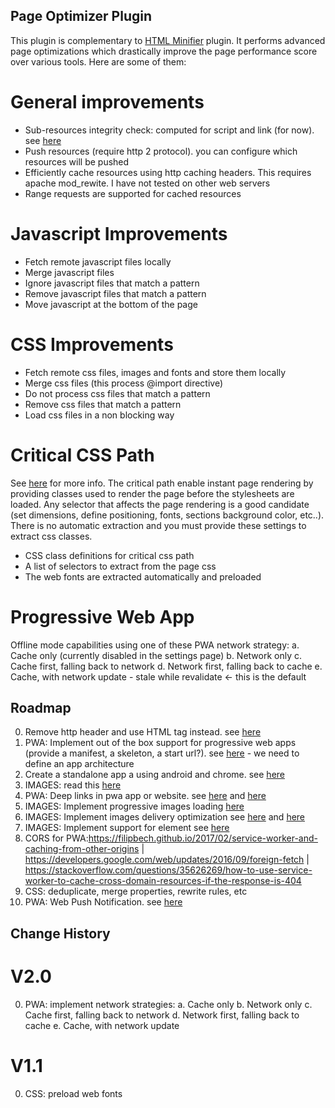 
Page Optimizer Plugin
---------------------

This plugin is complementary to [HTML Minifier](https://git.inimov.com/projects/WO/repos/html-minifier/) plugin. It performs advanced page optimizations which drastically improve the page performance score over various tools. Here are some of them:

# General improvements

- Sub-resources integrity check: computed for script and link (for now). see [here](https://hacks.mozilla.org/2015/09/subresource-integrity-in-firefox-43/)
- Push resources (require http 2 protocol). you can configure which resources will be pushed
- Efficiently cache resources using http caching headers. This requires apache mod_rewite. I have not tested on other web servers
- Range requests are supported for cached resources

# Javascript Improvements

- Fetch remote javascript files locally
- Merge javascript files
- Ignore javascript files that match a pattern
- Remove javascript files that match a pattern
- Move javascript at the bottom of the page

# CSS Improvements

- Fetch remote css files, images and fonts and store them locally
- Merge css files (this process @import directive)
- Do not process css files that match a pattern
- Remove css files that match a pattern
- Load css files in a non blocking way

# Critical CSS Path

See [here](https://developers.google.com/speed/docs/insights/OptimizeCSSDelivery) for more info. The critical path enable instant page rendering by providing classes used to render the page before the stylesheets are loaded.
Any selector that affects the page rendering is a good candidate (set dimensions, define positioning, fonts, sections background color, etc..). There is no automatic extraction and you must provide these settings to extract css classes.

- CSS class definitions for critical css path
- A list of selectors to extract from the page css
- The web fonts are extracted automatically and preloaded

# Progressive Web App
Offline mode capabilities using one of these PWA network strategy:
    a. Cache only (currently disabled in the settings page)
    b. Network only
    c. Cache first, falling back to network
    d. Network first, falling back to cache
    e. Cache, with network update - stale while revalidate <- this is the default

Roadmap
-------
0. Remove <Link rel=preload> http header and use <link> HTML tag instead. see [here](https://jakearchibald.com/2017/h2-push-tougher-than-i-thought/)
0. PWA: Implement out of the box support for progressive web apps (provide a manifest, a skeleton, a start url?). see [here](https://techbeacon.com/how-use-service-workers-progressive-web-apps?utm_source=mobilewebweekly&utm_medium=email) - we need to define an app architecture
0. Create a standalone app a using android and chrome. see [here](https://developers.google.com/web/updates/2014/11/Support-for-installable-web-apps-with-webapp-manifest-in-chrome-38-for-Android)
0. IMAGES: read this [here](https://kinsta.com/blog/optimize-images-for-web/)
0. PWA: Deep links in pwa app or website. see [here](http://blog.teamtreehouse.com/registering-protocol-handlers-web-applications) and [here](https://developer.mozilla.org/en-US/docs/Web-based_protocol_handlers)
0. IMAGES: Implement progressive images loading [here](https://jmperezperez.com/medium-image-progressive-loading-placeholder/)
0. IMAGES: Implement images delivery optimization see [here](https://www.smashingmagazine.com/2017/04/content-delivery-network-optimize-images/) and [here](https://developers.google.com/web/updates/2015/09/automating-resource-selection-with-client-hints)
0. IMAGES: Implement support for <pictures> element see [here](https://www.smashingmagazine.com/2013/10/automate-your-responsive-images-with-mobify-js/)
0. CORS for PWA:https://filipbech.github.io/2017/02/service-worker-and-caching-from-other-origins | https://developers.google.com/web/updates/2016/09/foreign-fetch | https://stackoverflow.com/questions/35626269/how-to-use-service-worker-to-cache-cross-domain-resources-if-the-response-is-404
0. CSS: deduplicate, merge properties, rewrite rules, etc
0. PWA: Web Push Notification. see [here](https://serviceworke.rs/web-push.html)

Change History
--------------
# V2.0
0. PWA: implement network strategies:
    a. Cache only
    b. Network only
    c. Cache first, falling back to network
    d. Network first, falling back to cache
    e. Cache, with network update

# V1.1
0. CSS: preload web fonts